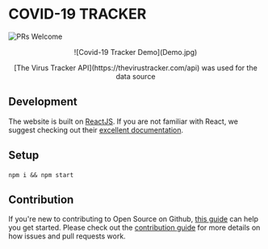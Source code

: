 # COVID-19 TRACKER
![PRs Welcome](https://img.shields.io/badge/PRs-welcome-brightgreen.svg?style=flat-square)
<p align="center">
    ![Covid-19 Tracker Demo](Demo.jpg)
</p>

<p align="center">
  [The Virus Tracker API](https://thevirustracker.com/api) was used for the data source
</p>

## Development
The website is built on [ReactJS](https://reactjs.org/). If you are not familiar with React, we suggest checking out their [excellent documentation](https://reactjs.org/docs).

## Setup
```
npm i && npm start
```

## Contribution

If you're new to contributing to Open Source on Github, [this guide](https://guides.github.com/activities/contributing-to-open-source/) can help you get started. Please check out the [contribution guide](CONTRIBUTING.md) for more details on how issues and pull requests work.
